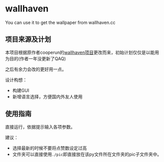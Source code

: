# wallhaven

You can use it to get the wallpaper from wallhaven.cc

## 项目来源及计划

本项目根据原作者cooperun的[wallhaven项目](https://github.com/Cooperun/webspider/tree/master/wallpaperheaven)更改而来，初始计划仅仅是以能用为目的(作者一年没更新了QAQ)

之后有余力会改的更好用一点。

设计构想：

- 构建GUI
- 新增语言选择，方便国内外友人使用

## 使用指南

直接运行，依据提示输入各项参数。

建议：

- 选择最新的时候不要将点赞数设定过高
- 文件夹可以直接使用`./pic`即直接放在该py文件所在文件夹的pic子文件夹中。
